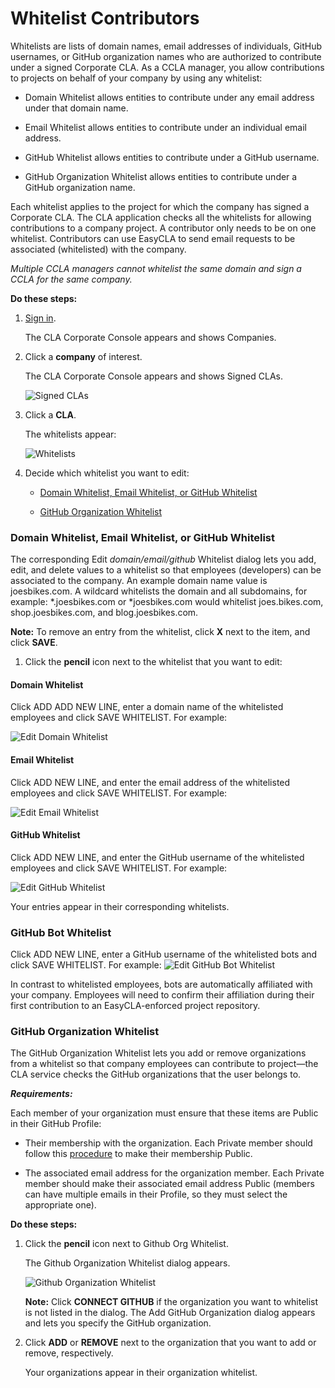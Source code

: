 # Whitelist Contributors

Whitelists are lists of domain names, email addresses of individuals, GitHub usernames, or GitHub organization names who are authorized to contribute under a signed Corporate CLA. As a CCLA manager, you allow contributions to projects on behalf of your company by using any whitelist:

* Domain Whitelist allows entities to contribute under any email address under that domain name.

* Email Whitelist allows entities to contribute under an individual email address.

* GitHub Whitelist allows entities to contribute under a GitHub username.

* GitHub Organization Whitelist allows entities to contribute under a GitHub organization name.

Each whitelist applies to the project for which the company has signed a Corporate CLA. The CLA application checks all the whitelists for allowing contributions to a company project. A contributor only needs to be on one whitelist. Contributors can use EasyCLA to send email requests to be associated (whitelisted) with the company.

_Multiple CCLA managers cannot whitelist the same domain and sign a CCLA for the same company._

**Do these steps:**

1. [Sign in](sign-in-to-the-cla-corporate-console.md).

   The CLA Corporate Console appears and shows Companies.

1. Click a **company** of interest.

   The CLA Corporate Console appears and shows Signed CLAs.

   ![Signed CLAs](imgs/cla-signed-clas.png)

1. Click a **CLA**.

   The whitelists appear:

   ![Whitelists](imgs/cla-whitelists.png)

1. Decide which whitelist you want to edit:

    + [Domain Whitelist, Email Whitelist, or GitHub Whitelist](#domain-whitelist--email-whitelist--or-github-whitelist)

    + [GitHub Organization Whitelist](#github-organization-whitelist)

### Domain Whitelist, Email Whitelist, or GitHub Whitelist

The corresponding Edit _domain/email/github_ Whitelist dialog lets you add, edit, and delete values to a whitelist so that employees (developers) can be associated to the company. An example domain name value is joesbikes.com. A wildcard whitelists the domain and all subdomains, for example: \*.joesbikes.com or *joesbikes.com would whitelist joes.bikes.com, shop.joesbikes.com, and blog.joesbikes.com.


**Note:** To remove an entry from the whitelist, click **X** next to the item, and click **SAVE**.

1. Click the **pencil** icon next to the whitelist that you want to edit:

#### Domain Whitelist
Click ADD ADD NEW LINE, enter a domain name of the whitelisted employees and click SAVE WHITELIST. For example:

 ![Edit Domain Whitelist](imgs/cla_edit_domain.png)

#### Email Whitelist
Click ADD NEW LINE, and enter the email address of the whitelisted employees and click SAVE WHITELIST. For example:

 ![Edit Email Whitelist](imgs/cla_add_email.png)

#### GitHub Whitelist
Click ADD NEW LINE, and enter the  GitHub username of  the whitelisted employees and click SAVE WHITELIST. For example:

 ![Edit GitHub Whitelist](imgs/cla_add_github.png)

   Your entries appear in their corresponding whitelists.
   
### GitHub Bot Whitelist
 
 Click ADD NEW LINE, enter a GitHub username of the whitelisted bots and click SAVE WHITELIST. For example:
 ![Edit GitHub Bot Whitelist](imgs/cla_add_github.png)
 
In contrast to whitelisted employees, bots are automatically affiliated with your company. Employees will need to confirm their affiliation during their first contribution to an EasyCLA-enforced project repository.

### GitHub Organization Whitelist

The GitHub Organization Whitelist lets you add or remove organizations from a whitelist so that company employees can contribute to project—the CLA service checks the GitHub organizations that the user belongs to.

**_Requirements:_**

Each member of your organization must ensure that these items are Public in their GitHub Profile:

* Their membership with the organization. Each Private member should follow this [procedure](https://help.github.com/en/articles/publicizing-or-hiding-organization-membership) to make their membership Public.

* The associated email address for the organization member. Each Private member should make their associated email address Public (members can have multiple emails in their Profile, so they must select the appropriate one).

**Do these steps:**

1. Click the **pencil** icon next to Github Org Whitelist.

   The Github Organization Whitelist dialog appears.

   ![Github Organization Whitelist](imgs/cla_add_github_org.png)

   **Note:** Click **CONNECT GITHUB** if the organization you want to whitelist is not listed in the dialog. The Add GitHub Organization dialog appears and lets you specify the GitHub organization.

2. Click **ADD** or **REMOVE** next to the organization that you want to add or remove, respectively.

   Your organizations appear in their organization whitelist.
